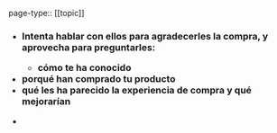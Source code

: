 page-type:: [[topic]]
- ### Intenta hablar con ellos para agradecerles la compra, y aprovecha para preguntarles:<ul><li>cómo te ha conocido</li></ul><li>porqué han comprado tu producto</li><li>qué les ha parecido la experiencia de compra y qué mejorarían</li></ul>
  - 


